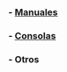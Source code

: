 ### - [Manuales](https://drive.google.com/drive/folders/1JjA7QenLbo6Y4AqZnFF-XIrewGeUyUK9?usp=sharing)
### - [Consolas](https://drive.google.com/drive/folders/1Q4hC7BJ6aEAtdFKn_bdiiRBxv6Tju01t?usp=sharing)
### - Otros